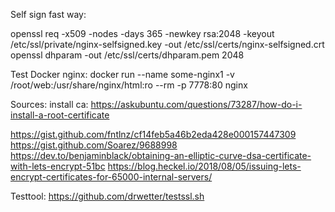 Self sign fast way:

openssl req -x509 -nodes -days 365 -newkey rsa:2048 -keyout /etc/ssl/private/nginx-selfsigned.key -out /etc/ssl/certs/nginx-selfsigned.crt
openssl dhparam -out /etc/ssl/certs/dhparam.pem 2048


Test Docker nginx:
docker run --name some-nginx1 -v /root/web:/usr/share/nginx/html:ro --rm -p 7778:80 nginx

Sources: 
install ca:
https://askubuntu.com/questions/73287/how-do-i-install-a-root-certificate

https://gist.github.com/fntlnz/cf14feb5a46b2eda428e000157447309
https://gist.github.com/Soarez/9688998
https://dev.to/benjaminblack/obtaining-an-elliptic-curve-dsa-certificate-with-lets-encrypt-51bc
https://blog.heckel.io/2018/08/05/issuing-lets-encrypt-certificates-for-65000-internal-servers/

Testtool:
https://github.com/drwetter/testssl.sh

